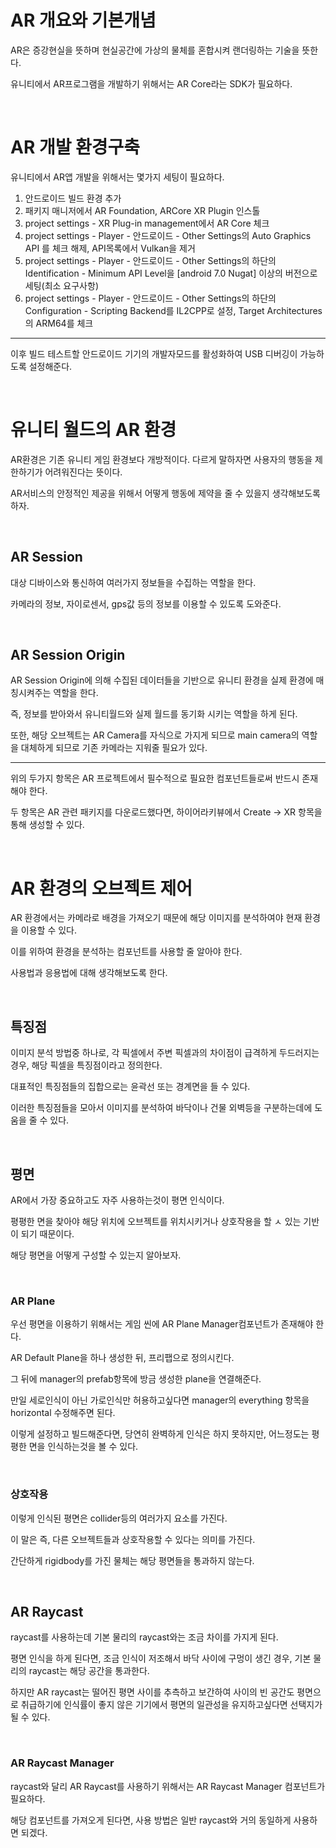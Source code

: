 # AR 개요와 기본개념

AR은 증강현실을 뜻하며 현실공간에 가상의 물체를 혼합시켜 랜더링하는 기술을 뜻한다.

유니티에서 AR프로그램을 개발하기 위해서는 AR Core라는 SDK가 필요하다.

<br>

# AR 개발 환경구축

유니티에서 AR앱 개발을 위해서는 몇가지 세팅이 필요하다.

1. 안드로이드 빌드 환경 추가
2. 패키지 매니저에서 AR Foundation, ARCore XR Plugin 인스톨
3. project settings - XR Plug-in management에서 AR Core 체크
4. project settings - Player - 안드로이드 - Other Settings의 Auto Graphics API 를 체크 해제, API목록에서 Vulkan을 제거
5. project settings - Player - 안드로이드 - Other Settings의 하단의 Identification - Minimum API Level을 [android 7.0 Nugat] 이상의 버전으로 세팅(최소 요구사항)
6. project settings - Player - 안드로이드 - Other Settings의 하단의 Configuration - Scripting Backend를 IL2CPP로 설정, Target Architectures의 ARM64를 체크

<hr>

이후 빌드 테스트할 안드로이드 기기의 개발자모드를 활성화하여 USB 디버깅이 가능하도록 설정해준다.

<br>

# 유니티 월드의 AR 환경

AR환경은 기존 유니티 게임 환경보다 개방적이다.
다르게 말하자면 사용자의 행동을 제한하기가 어려워진다는 뜻이다.

AR서비스의 안정적인 제공을 위해서 어떻게 행동에 제약을 줄 수 있을지 생각해보도록 하자.

<br>

## AR Session

대상 디바이스와 통신하여 여러가지 정보들을 수집하는 역할을 한다.

카메라의 정보, 자이로센서, gps값 등의 정보를 이용할 수 있도록 도와준다.

<br>


## AR Session Origin

AR Session Origin에 의해 수집된 데이터들을 기반으로 유니티 환경을 실제 환경에 매칭시켜주는 역할을 한다.

즉, 정보를 받아와서 유니티월드와 실제 월드를 동기화 시키는 역할을 하게 된다.

또한, 해당 오브젝트는 AR Camera를 자식으로 가지게 되므로 main camera의 역할을 대체하게 되므로 기존 카메라는 지워줄 필요가 있다.

<hr>

위의 두가지 항목은 AR 프로젝트에서 필수적으로 필요한 컴포넌트들로써 반드시 존재해야 한다.

두 항목은 AR 관련 패키지를 다운로드했다면, 하이어라키뷰에서 Create -> XR 항목을 통해 생성할 수 있다.

<br>

# AR 환경의 오브젝트 제어

AR 환경에서는 카메라로 배경을 가져오기 때문에 해당 이미지를 분석하여야 현재 환경을 이용할 수 있다.

이를 위하여 환경을 분석하는 컴포넌트를 사용할 줄 알아야 한다.

사용법과 응용법에 대해 생각해보도록 한다.

<br>

## 특징점

이미지 분석 방법중 하나로, 각 픽셀에서 주변 픽셀과의 차이점이 급격하게 두드러지는 경우, 해당 픽셀을 특징점이라고 정의한다.

대표적인 특징점들의 집합으로는 윤곽선 또는 경계면을 들 수 있다.

이러한 특징점들을 모아서 이미지를 분석하여 바닥이나 건물 외벽등을 구분하는데에 도움을 줄 수 있다.

<br>

## 평면

AR에서 가장 중요하고도 자주 사용하는것이 평면 인식이다.

평평한 면을 찾아야 해당 위치에 오브젝트를 위치시키거나 상호작용을 할 ㅅ 있는 기반이 되기 때문이다.

해당 평면을 어떻게 구성할 수 있는지 알아보자.

<br>

### AR Plane

우선 평면을 이용하기 위해서는 게임 씬에 AR Plane Manager컴포넌트가 존재해야 한다.

AR Default Plane을 하나 생성한 뒤, 프리팹으로 정의시킨다.

그 뒤에 manager의 prefab항목에 방금 생성한 plane을 연결해준다.

만일 세로인식이 아닌 가로인식만 허용하고싶다면 manager의 everything 항목을 horizontal 수정해주면 된다.

이렇게 설정하고 빌드해준다면, 당연히 완벽하게 인식은 하지 못하지만, 어느정도는 평평한 면을 인식하는것을 볼 수 있다.

<br>

### 상호작용

이렇게 인식된 평면은 collider등의 여러가지 요소를 가진다.

이 말은 즉, 다른 오브젝트들과 상호작용할 수 있다는 의미를 가진다.

간단하게 rigidbody를 가진 물체는 해당 평면들을 통과하지 않는다.

<br>

## AR Raycast

raycast를 사용하는데 기본 물리의 raycast와는 조금 차이를 가지게 된다.

평면 인식을 하게 된다면, 조금 인식이 저조해서 바닥 사이에 구멍이 생긴 경우, 기본 물리의 raycast는 해당 공간을 통과한다.

하지만 AR raycast는 떨어진 평면 사이를 추측하고 보간하여 사이의 빈 공간도 평면으로 취급하기에 인식률이 좋지 않은 기기에서 평면의 일관성을 유지하고싶다면 선택지가 될 수 있다.

<br>

### AR Raycast Manager

raycast와 달리 AR Raycast를 사용하기 위해서는 AR Raycast Manager 컴포넌트가 필요하다.

해당 컴포넌트를 가져오게 된다면, 사용 방법은 일반 raycast와 거의 동일하게 사용하면 되겠다.

<br>
